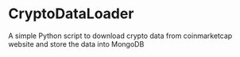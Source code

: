 # CryptoDataLoader
A simple Python script to download crypto data from coinmarketcap website and store the data into MongoDB
